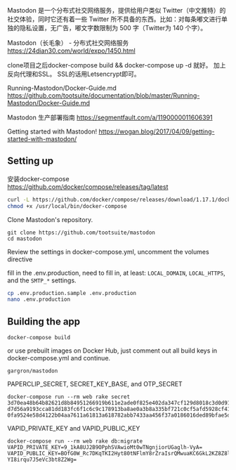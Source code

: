 Mastodon 是一个分布式社交网络服务，提供给用户类似 Twitter（中文推特）的社交体验，同时它还有着一些 Twitter 所不具备的东西。比如：对每条嘟文进行单独的隐私设置，无广告，嘟文字数限制为 500 字（Twitter为 140 个字）。

Mastodon（长毛象） - 分布式社交网络服务 https://24dian30.com/world/expo/1450.html


clone项目之后docker-compose build && docker-compose up -d 就好。
加上反向代理和SSL。 SSL的话用Letsencrypt即可。

Running-Mastodon/Docker-Guide.md https://github.com/tootsuite/documentation/blob/master/Running-Mastodon/Docker-Guide.md 

Mastodon 生产部署指南 https://segmentfault.com/a/1190000011606391

Getting started with Mastodon!
https://wogan.blog/2017/04/09/getting-started-with-mastodon/

## Setting up
安装docker-compose
https://github.com/docker/compose/releases/tag/latest
```sh
curl -L https://github.com/docker/compose/releases/download/1.17.1/docker-compose-`uname -s`-`uname -m` -o /usr/local/bin/docker-compose
chmod +x /usr/local/bin/docker-compose
```

Clone Mastodon's repository.
```
git clone https://github.com/tootsuite/mastodon
cd mastodon
```

Review the settings in docker-compose.yml, uncomment the volumes directive 

fill in the .env.production, need to fill in, at least: `LOCAL_DOMAIN`, `LOCAL_HTTPS`, and the `SMTP_*` settings.
```sh
cp .env.production.sample .env.production
nano .env.production
```

## Building the app
```
docker-compose build
```

or use prebuilt images on Docker Hub, just comment out all build keys in docker-compose.yml and continue.
```
gargron/mastodon
```

PAPERCLIP_SECRET, SECRET_KEY_BASE, and OTP_SECRET
```
docker-compose run --rm web rake secret
3d70ea48b64b82621d8b84951266919b611e2ade0f825e402da347cf129d8018c3d0d9166b1ee65faa353cba1dec606ccb09bca211c6d91a93170d79103f76cd
d7d56a9193cca81dd183fc6f1c6c9c178913ba8ae0a3b8a335bf721c0cf5afd5928cf41cc37d0a84021303d00a20475d2352f2e799e61a3afdb291c37eb2bafe
0fa9524e58d4122b04aa7611a61813a618782abb7433aa456f37a0186016ded89bfae5ddb38399ddb0643821918c0878d7e1cbab846e29007f5156c6566ffef5
```

VAPID_PRIVATE_KEY and VAPID_PUBLIC_KEY
```
docker-compose run --rm web rake db:migrate
VAPID_PRIVATE_KEY=9_1kA8UJ2B9OPphSVAwioMt0wTNgnjiorUGaglh-VyA=
VAPID_PUBLIC_KEY=BOfG0W_Rc7DKqTKI2Hyt80tNFlmY8rZraIsrQMwuaKC6GkL2KZ8Z8l0eUiO8mnVvZ-YI8irqu7J5eVc3bt8Z2Wg=
```
